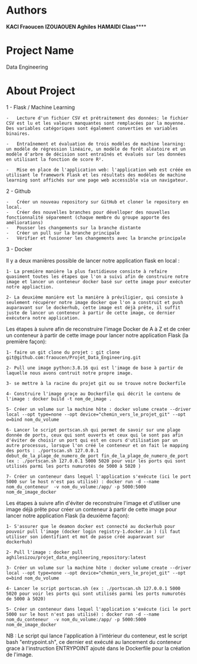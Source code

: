 # Authors 
************KACI Fraoucen************
**********IZOUAOUEN Aghiles**********
**********HAMAIDI Claas************** 


# Project Name 
Data Engineering 

# About Project 

1 - Flask / Machine Learning 


    -   Lecture d'un fichier CSV et prétraitement des données: le fichier CSV est lu et les valeurs manquantes sont remplacées par la moyenne. Des variables catégoriques sont également converties en variables binaires.

    -   Entraînement et évaluation de trois modèles de machine learning: un modèle de régression linéaire, un modèle de forêt aléatoire et un modèle d'arbre de décision sont entraînés et évalués sur les données en utilisant la fonction de score R².

    -   Mise en place de l'application web: l'application web est créée en utilisant le framework Flask et les résultats des modèles de machine learning sont affichés sur une page web accessible via un navigateur.



2 - Github 

    -   Créer un nouveau repository sur GitHub et cloner le repository en local.
    -   Créer des nouvelles branches pour dévelloper des nouvelles fonctionnalité séparement (chaque membre du groupe apporte des améliorations) 
    -   Pousser les changements sur la branche distante
    -   Créer un pull sur la branche principale 
    -   Vérifier et fusionner les changements avec la branche principale


3 - Docker

Il y a deux manières possible de lancer notre application flask en local :

    1- La première manière la plus fastidieuse consiste à refaire quasiment toutes les étapes que l'on a suivi afin de construire notre image et lancer un conteneur docker basé sur cette image pour exécuter notre appliaction.
    
    2- La deuxième manière est la manière à préviligier, qui consiste à seulement récupérer notre image docker que l'on a construit et push auparavant sur le dockerhub, cette image est déjà prête, il suffit juste de lancer un conteneur à partir de cette image, ce dernier exécutera notre application.

Les étapes à suivre afin de reconstruire  l'image Docker de A à Z et de créer un conteneur à partir de cette image pour lancer notre application Flask  (la première façon): 

    1- faire un git clone du projet : git clone git@github.com:fraoucen/Projet_Data_Engineering.git
    
    2- Pull une image python:3.8.16 qui est l'image de base à partir de laquelle nous avons contruit notre propre image.
    
    3- se mettre à la racine du projet git ou se trouve notre Dockerfile
    
    4- Construire l'image graçe au Dockerfile qui décrit le contenu de l'image : docker build -t nom_de_image .
    
    5- Créer un volume sur la machine hôte : docker volume create --driver local --opt type=none --opt device="chemin_vers_le_projet_git" --opt o=bind nom_du_volume
    
    6- Lancer le script portscan.sh qui permet de savoir sur une plage donnée de ports, ceux qui sont ouverts et ceux qui le sont pas afin d'éviter de choisir un port qui est en cours d'utilisation par un autre processus, lorsque l'on créé le conteneur et on fait le mapping des ports : ./portscan.sh 127.0.0.1 debut_de_la_plage_de_numero_de_port fin_de_la_plage_de_numero_de_port (ex : ./portscan.sh 127.0.0.1 5000 5020 pour voir les ports qui sont utilisés parmi les ports numurotés de 5000 à 5020 )
    
    7- Créer un conteneur dans lequel l'application s'exécute (ici le port 5000 sur le host n'est pas utilisé) : docker run -d --name nom_du_conteneur  -v nom_du_volume:/app/ -p 5000:5000 nom_de_image_docker

Les étapes à suivre afin d'éviter de reconstruire l'image et d'utiliser une image déjà prête pour créer un conteneur à partir de cette image pour lancer notre application Flask  (la deuxième façon):
    
    1- S'assurer que le deamon docker est connecté au dockerhub pour pouvoir pull l'image (docker login registry-1.docker.io ) (il faut utiliser son identifiant et mot de passe créé auparavant sur dockerhub)

    2- Pull l'image : docker pull aghilesizou/projet_data_engineering_repository:latest

    3- Créer un volume sur la machine hôte : docker volume create --driver local --opt type=none --opt device="chemin_vers_le_projet_git" --opt o=bind nom_du_volume

    4- Lancer le script portscan.sh (ex : ./portscan.sh 127.0.0.1 5000 5020 pour voir les ports qui sont utilisés parmi les ports numurotés de 5000 à 5020)

    5- Créer un conteneur dans lequel l'application s'exécute (ici le port 5000 sur le host n'est pas utilisé) : docker run -d --name nom_du_conteneur  -v nom_du_volume:/app/ -p 5000:5000 nom_de_image_docker

NB : Le script qui lance l'application à l'intérieur du conteneur, est le script bash "entrypoint.sh", ce dernier est exécuté au lancement du conteneur grace à l'instruction ENTRYPOINT ajouté dans le Dockerfile pour la création de l'image.


